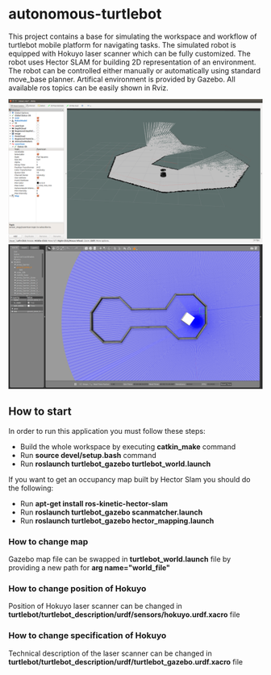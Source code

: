 # autonomous-turtlebot
This project contains a base for simulating the workspace and workflow of turtlebot mobile platform for navigating tasks.
The simulated robot is equipped with Hokuyo laser scanner which can be fully customized. The robot uses Hector SLAM for building 2D representation of an environment. The robot can be controlled either manually or automatically using standard move_base planner. Artifical environment is provided by Gazebo. All available ros topics can be easily shown in Rviz.

![Screenshot](images/rviz.png)
![Screenshot](images/gazebo.png)

## How to start

In order to run this application you must follow these steps:

* Build the whole workspace by executing **catkin_make** command
* Run **source devel/setup.bash** command
* Run **roslaunch turtlebot_gazebo turtlebot_world.launch**

If you want to get an occupancy map built by Hector Slam you should do the following:
* Run **apt-get install ros-kinetic-hector-slam** 
* Run **roslaunch turtlebot_gazebo scanmatcher.launch**
* Run **roslaunch turtlebot_gazebo hector_mapping.launch**

### How to change map

Gazebo map file can be swapped in **turtlebot_world.launch** file by providing a new path for **arg name="world_file"**

### How to change position of Hokuyo

Position of Hokuyo laser scanner can be changed in **turtlebot/turtlebot_description/urdf/sensors/hokuyo.urdf.xacro** file

### How to change specification of Hokuyo

Technical description of the laser scanner can be changed in **turtlebot/turtlebot_description/urdf/turtlebot_gazebo.urdf.xacro** file



